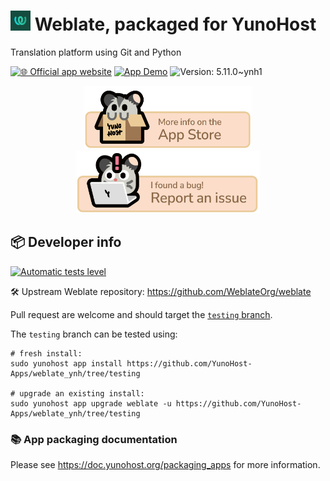 <!--
N.B.: This README was automatically generated by <https://github.com/YunoHost/apps_tools/blob/main/readme_generator>
It shall NOT be edited by hand.
-->

<h1>
  <img src="https://raw.githubusercontent.com/YunoHost/apps/master/logos/weblate.png" width="32px" alt="Logo of Weblate">
  Weblate, packaged for YunoHost
</h1>

Translation platform using Git and Python

[![🌐 Official app website](https://img.shields.io/badge/Official_app_website-darkgreen?style=for-the-badge)](https://weblate.org)
[![App Demo](https://img.shields.io/badge/App_Demo-blue?style=for-the-badge)](https://hosted.weblate.org/)
![Version: 5.11.0~ynh1](https://img.shields.io/badge/Version-5.11.0~ynh1-rgba(0,150,0,1)?style=for-the-badge)

<div align="center">
<a href="https://apps.yunohost.org/app/weblate"><img height="100px" src="https://github.com/YunoHost/yunohost-artwork/raw/refs/heads/main/badges/neopossum-badges/badge_more_info_on_the_appstore.svg"/></a>
<a href="https://github.com/YunoHost-Apps/weblate_ynh/issues"><img height="100px" src="https://github.com/YunoHost/yunohost-artwork/raw/refs/heads/main/badges/neopossum-badges/badge_report_an_issue.svg"/></a>
</div>

## 📦 Developer info

[![Automatic tests level](https://apps.yunohost.org/badge/cilevel/weblate)](https://ci-apps.yunohost.org/ci/apps/weblate/)

🛠️ Upstream Weblate repository: <https://github.com/WeblateOrg/weblate>

Pull request are welcome and should target the [`testing` branch](https://github.com/YunoHost-Apps/weblate_ynh/tree/testing).

The `testing` branch can be tested using:
```
# fresh install:
sudo yunohost app install https://github.com/YunoHost-Apps/weblate_ynh/tree/testing

# upgrade an existing install:
sudo yunohost app upgrade weblate -u https://github.com/YunoHost-Apps/weblate_ynh/tree/testing
```

### 📚 App packaging documentation

Please see <https://doc.yunohost.org/packaging_apps> for more information.
